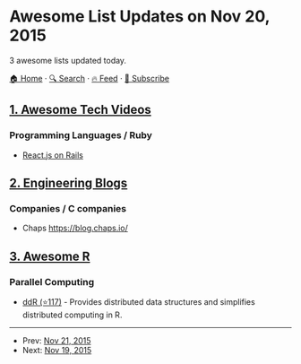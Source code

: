 # Awesome List Updates on Nov 20, 2015

3 awesome lists updated today.

[🏠 Home](/README.md) · [🔍 Search](https://test.trackawesomelist.com/search/) · [🔥 Feed](https://test.trackawesomelist.com/feed.xml) · [📮 Subscribe](https://trackawesomelist.us17.list-manage.com/subscribe?u=d2f0117aa829c83a63ec63c2f&id=36a103854c)



## [1. Awesome Tech Videos](/content/lucasviola/awesome-tech-videos/README.md)

### Programming Languages / Ruby

*   [React.js on Rails](https://www.youtube.com/watch?v=kTSsZrub5iE)

## [2. Engineering Blogs](/content/kilimchoi/engineering-blogs/README.md)

### Companies / C companies

*   Chaps <https://blog.chaps.io/>

## [3. Awesome R](/content/qinwf/awesome-R/README.md)

### Parallel Computing

*   [ddR (⭐117)](https://github.com/vertica/ddR) - Provides distributed data structures and simplifies distributed computing in R.

---

- Prev: [Nov 21, 2015](/content/2015/11/21/README.md)
- Next: [Nov 19, 2015](/content/2015/11/19/README.md)